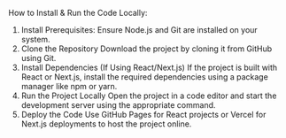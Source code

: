 How to Install & Run the Code Locally:
1. Install Prerequisites:
   Ensure Node.js and Git are installed on your system.
2. Clone the Repository
   Download the project by cloning it from GitHub using Git.
3. Install Dependencies (If Using React/Next.js)
   If the project is built with React or Next.js, install the required dependencies using a package manager like npm or yarn.
4. Run the Project Locally
   Open the project in a code editor and start the development server using the appropriate command.
5. Deploy the Code
   Use GitHub Pages for React projects or Vercel for Next.js deployments to host the project online.
